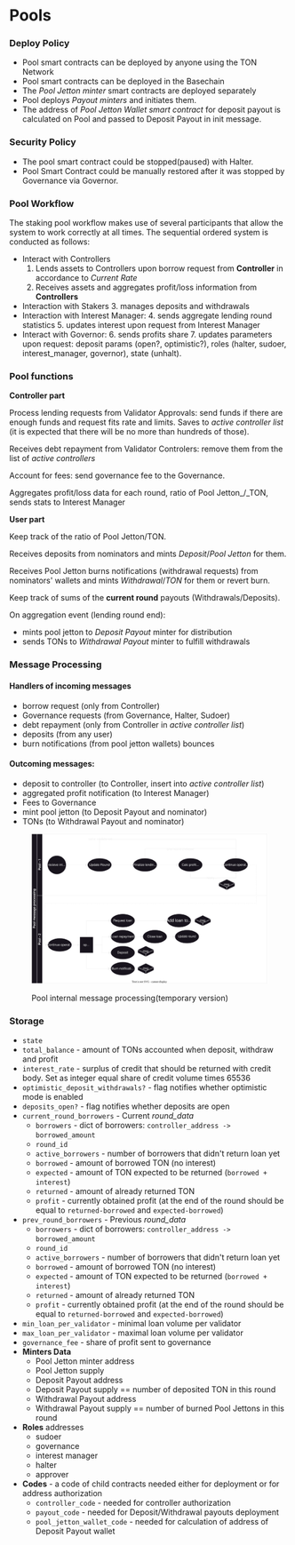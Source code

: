 # Pools

### Deploy Policy <a href="#deploy" id="deploy"></a>

* Pool smart contracts can be deployed by anyone using the TON Network
* Pool smart contracts can be deployed in the Basechain
* The _Pool Jetton minter_ smart contracts are deployed separately
* Pool deploys _Payout minters_ and initiates them.&#x20;
* The address of _Pool Jetton Wallet smart contract_ for deposit payout is calculated on Pool and passed to Deposit Payout in init message.

### **Security Policy**

* The pool smart contract could be stopped(paused) with Halter.
* Pool Smart Contract could be manually restored after it was stopped by Governance via Governor.

### Pool Workflow

The staking pool workflow makes use of several participants that allow the system to work correctly at all times. The sequential ordered system is conducted as follows:

* Interact with Controllers
  1. Lends assets to Сontrollers upon borrow request from **Сontroller** in accordance to _Current Rate_
  2. Receives assets and aggregates profit/loss information from **Сontrollers**
* Interaction with Stakers&#x20;
  3. manages deposits and withdrawals
* Interaction with Interest Manager:
  4. sends aggregate lending round statistics
  5. updates interest upon request from Interest Manager
* Interact with Governor:
  6. sends profits share
  7. updates parameters upon request: deposit params (open?, optimistic?), roles (halter, sudoer, interest\_manager, governor), state (unhalt).

### Pool functions

**Controller part**

Process lending requests from Validator Approvals: send funds if there are enough funds and request fits rate and limits. Saves to _active controller list_ (it is expected that there will be no more than hundreds of those).

Receives debt repayment from Validator Controlers: remove them from the list of _active controllers_

Account for fees: send governance fee to the Governance.

Aggregates profit/loss data for each round, ratio of Pool Jetton_/_TON, sends stats to Interest Manager

**User part**

Keep track of the ratio of Pool Jetton/TON.

Receives deposits from nominators and mints _Deposit_/_Pool Jetton_ for them.

Receives Pool Jetton burns notifications (withdrawal requests) from nominators' wallets and mints _Withdrawal_/_TON_ for them or revert burn.

Keep track of sums of the **current round** payouts (Withdrawals/Deposits).

On aggregation event (lending round end):

* mints pool jetton to _Deposit Payout_ minter for distribution
* sends TONs to _Withdrawal Payout_ minter to fulfill withdrawals

### Message Processing

#### Handlers of incoming messages

* borrow request (only from Сontroller)
* Governance requests (from Governance, Halter, Sudoer)
* debt repayment (only from Controller in _active controller list_)
* deposits (from any user)
* burn notifications (from pool jetton wallets) bounces

#### Outcoming messages:

* deposit to controller (to Controller, insert into _active controller list_)
* aggregated profit notification (to Interest Manager)
* Fees to Governance
* mint pool jetton (to Deposit Payout and nominator)
* TONs (to Withdrawal Payout and nominator)

<figure><img src="../../.gitbook/assets/pool-graphs-Pool Process.drawio.svg" alt=""><figcaption><p>Pool internal message processing(temporary version)</p></figcaption></figure>



### Storage <a href="#storage" id="storage"></a>

* `state`
* `total_balance` - amount of TONs accounted when deposit, withdraw and profit
* `interest_rate` - surplus of credit that should be returned with credit body. Set as integer equal share of credit volume times 65536
* `optimistic_deposit_withdrawals?` - flag notifies whether optimistic mode is enabled
* `deposits_open?` - flag notifies whether deposits are open
* `current_round_borrowers` - Current _round\_data_
  * `borrowers` - dict of borrowers: `controller_address -> borrowed_amount`
  * `round_id`
  * `active_borrowers` - number of borrowers that didn't return loan yet
  * `borrowed` - amount of borrowed TON (no interest)
  * `expected` - amount of TON expected to be returned (`borrowed + interest`)
  * `returned` - amount of already returned TON
  * `profit` - currently obtained profit (at the end of the round should be equal to `returned-borrowed` and `expected-borrowed`)
* `prev_round_borrowers` - Previous _round\_data_
  * `borrowers` - dict of borrowers: `controller_address -> borrowed_amount`
  * `round_id`
  * `active_borrowers` - number of borrowers that didn't return loan yet
  * `borrowed` - amount of borrowed TON (no interest)
  * `expected` - amount of TON expected to be returned (`borrowed + interest`)
  * `returned` - amount of already returned TON
  * `profit` - currently obtained profit (at the end of the round should be equal to `returned-borrowed` and `expected-borrowed`)
* `min_loan_per_validator` - minimal loan volume per validator
* `max_loan_per_validator` - maximal loan volume per validator
* `governance_fee` - share of profit sent to governance
* **Minters Data**
  * &#x20;Pool Jetton minter address
  * &#x20;Pool Jetton supply
  * Deposit Payout address
  * Deposit Payout supply == number of deposited TON in this round
  * Withdrawal Payout address
  * Withdrawal Payout supply == number of burned Pool Jettons in this round
* **Roles** addresses
  * sudoer
  * governance
  * interest manager
  * halter
  * approver
* **Codes** - a code of child contracts needed either for deployment or for address authorization
  * `controller_code` - needed for controller authorization
  * `payout_code` - needed for Deposit/Withdrawal payouts deployment
  * `pool_jetton_wallet_code` - needed for calculation of address of Deposit Payout wallet

### &#x20;<a href="#deploy" id="deploy"></a>



###
